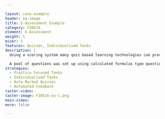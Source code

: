 ```yaml
---

layout: case-example
header: ea-image
title: E-Assessment Example
category: FIN516
element: E-Assessment
weight: 1
mixer: 5
features: Quizzes, Individualised Tasks
description: |
  Using a scoring system many quiz based learning technologies can provide auto-marking and automated feedback. The use of scoring can help motivate students as it introduces an element of competition, whether it is with themselves or with others. The element of competition encourages multiple attempts to achieve mastery. There is also the reduction of anxiety as the students get to play with the tools, environment and practice the types of questions that they will have in their summative assessments.

  A pool of questions was set up using calculated formulas type questions. Each question in the pool has placeholders that can be substituted, which allows for an exponential number of question variations for students to practice. Question sets were then created in the tests to draw from these pools of calculated questions, so any attempt would result in individualised practice focused tasks.
strategies:
  - Practice Focused Tasks
  - Individualised Tasks
  - Auto Marked Quizzes
  - Automated Feedback
taster-video:
taster-image: FIN516-ea-1.png
main-video:
more: false

---
```

